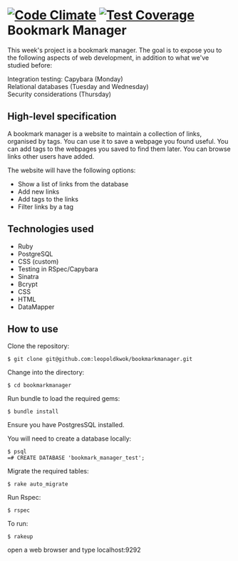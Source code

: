[![Code Climate](https://codeclimate.com/github/leopoldkwok/bookmarkmanager/badges/gpa.svg)](https://codeclimate.com/github/leopoldkwok/bookmarkmanager)  [![Test Coverage](https://codeclimate.com/github/leopoldkwok/bookmarkmanager/badges/coverage.svg)](https://codeclimate.com/github/leopoldkwok/bookmarkmanager)
Bookmark Manager
================

This week's project is a bookmark manager. The goal is to expose you to the following aspects of web development, in addition to what we've studied before:

Integration testing: Capybara (Monday)  
Relational databases (Tuesday and Wednesday)  
Security considerations (Thursday)  


High-level specification
-------------------------

A bookmark manager is a website to maintain a collection of links, organised by tags. You can use it to save a webpage you found useful. You can add tags to the webpages you saved to find them later. You can browse links other users have added.

The website will have the following options:

* Show a list of links from the database
* Add new links
* Add tags to the links
* Filter links by a tag

Technologies used
------------------

* Ruby
* PostgreSQL
* CSS (custom)
* Testing in RSpec/Capybara
* Sinatra
* Bcrypt
* CSS
* HTML
* DataMapper


How to use
-----------

Clone the repository:

```shell
$ git clone git@github.com:leopoldkwok/bookmarkmanager.git
```


Change into the directory:

```shell
$ cd bookmarkmanager
```

Run bundle to load the required gems:

```shell
$ bundle install
```

Ensure you have PostgresSQL installed.

You will need to create a database locally:

```shell
$ psql
=# CREATE DATABASE 'bookmark_manager_test';
```

Migrate the required tables:

```shell
$ rake auto_migrate
```

Run Rspec:
```shell
$ rspec
```

To run:
```shell
$ rakeup
```
open a web browser and type localhost:9292